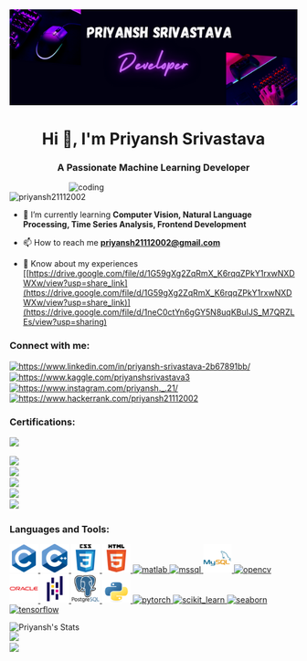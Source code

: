 <img src="https://github.com/priyansh21112002/priyansh21112002/blob/main/Priyansh%20Srivastava.png" class="center">

<h1 align="center">Hi 👋, I'm Priyansh Srivastava</h1>
<h3 align="center">A Passionate Machine Learning Developer</h3>

<img align="right" alt="coding" width=400 src="http://24.media.tumblr.com/2157bb201b8f13db970a39af62b92f88/tumblr_n52b2hmsH11shpedgo1_500.gif">

<p align="left"> <img src="https://komarev.com/ghpvc/?username=priyansh21112002&label=Profile%20views&color=0e75b6&style=flat" alt="priyansh21112002" /> </p>

- 🌱 I’m currently learning **Computer Vision, Natural Language Processing, Time Series Analysis, Frontend Development**

- 📫 How to reach me **priyansh21112002@gmail.com**

- 📄 Know about my experiences [[https://drive.google.com/file/d/1G59gXg2ZqRmX_K6rqqZPkY1rxwNXDWXw/view?usp=share_link](https://drive.google.com/file/d/1G59gXg2ZqRmX_K6rqqZPkY1rxwNXDWXw/view?usp=share_link)](https://drive.google.com/file/d/1neC0ctYn6gGY5N8uqKBuIJS_M7QRZLEs/view?usp=sharing)

<h3 align="left">Connect with me:</h3>
<p align="left">
<a href="https://linkedin.com/in/https://www.linkedin.com/in/priyansh-srivastava-2b67891bb/" target="blank"><img align="center" src="https://raw.githubusercontent.com/rahuldkjain/github-profile-readme-generator/master/src/images/icons/Social/linked-in-alt.svg" alt="https://www.linkedin.com/in/priyansh-srivastava-2b67891bb/" height="30" width="40" /></a>
<a href="https://kaggle.com/https://www.kaggle.com/priyanshsrivastava3" target="blank"><img align="center" src="https://raw.githubusercontent.com/rahuldkjain/github-profile-readme-generator/master/src/images/icons/Social/kaggle.svg" alt="https://www.kaggle.com/priyanshsrivastava3" height="30" width="40" /></a>
<a href="https://instagram.com/https://www.instagram.com/priyansh._.21/" target="blank"><img align="center" src="https://raw.githubusercontent.com/rahuldkjain/github-profile-readme-generator/master/src/images/icons/Social/instagram.svg" alt="https://www.instagram.com/priyansh._.21/" height="30" width="40" /></a>
<a href="https://www.hackerrank.com/https://www.hackerrank.com/priyansh21112002" target="blank"><img align="center" src="https://raw.githubusercontent.com/rahuldkjain/github-profile-readme-generator/master/src/images/icons/Social/hackerrank.svg" alt="https://www.hackerrank.com/priyansh21112002" height="30" width="40" /></a>
</p>
<h3 align="left">Certifications:</h3>
<p align="left">
    <img src="https://upload.wikimedia.org/wikipedia/commons/thumb/2/21/Coursera-logo_500x500.svg/1200px-Coursera-logo_500x500.svg.png" height=30>
  <div>  </div>
  <img src="https://zeevector.com/wp-content/uploads/IBM-White-Logo.png" height=130>
  <div>  </div>
  <img src="https://avatars.githubusercontent.com/u/15233733?s=280&v=4" height=230>
  <div> </div>
  <img src="https://www.vectorlogo.zone/logos/kaggle/kaggle-ar21.png" height=130>
  <div> </div>
  <img src="https://cdn.worldvectorlogo.com/logos/hackerrank.svg" height=130>
  <div> </div>
  <img src="[https://cdn.worldvectorlogo.com/logos/hackerrank.svg](https://upload.wikimedia.org/wikipedia/commons/thumb/e/e3/Udemy_logo.svg/2560px-Udemy_logo.svg.png)" height=130>
</p>
<h3 align="left">Languages and Tools:</h3>
<p align="left"> <a href="https://www.cprogramming.com/" target="_blank" rel="noreferrer"> <img src="https://raw.githubusercontent.com/devicons/devicon/master/icons/c/c-original.svg" alt="c" width="50" height="50"/> </a> <a href="https://www.w3schools.com/cpp/" target="_blank" rel="noreferrer"> <img src="https://raw.githubusercontent.com/devicons/devicon/master/icons/cplusplus/cplusplus-original.svg" alt="cplusplus" width="50" height="50"/> </a> <a href="https://www.w3schools.com/css/" target="_blank" rel="noreferrer"> <img src="https://raw.githubusercontent.com/devicons/devicon/master/icons/css3/css3-original-wordmark.svg" alt="css3" width="50" height="50"/> </a> <a href="https://www.w3.org/html/" target="_blank" rel="noreferrer"> <img src="https://raw.githubusercontent.com/devicons/devicon/master/icons/html5/html5-original-wordmark.svg" alt="html5" width="50" height="50"/> </a> <a href="https://www.mathworks.com/" target="_blank" rel="noreferrer"> <img src="https://upload.wikimedia.org/wikipedia/commons/2/21/Matlab_Logo.png" alt="matlab" width="50" height="50"/> </a> <a href="https://www.microsoft.com/en-us/sql-server" target="_blank" rel="noreferrer"> <img src="https://www.svgrepo.com/show/303229/microsoft-sql-server-logo.svg" alt="mssql" width="50" height="50"/> </a> <a href="https://www.mysql.com/" target="_blank" rel="noreferrer"> <img src="https://raw.githubusercontent.com/devicons/devicon/master/icons/mysql/mysql-original-wordmark.svg" alt="mysql" width="50" height="50"/> </a> <a href="https://opencv.org/" target="_blank" rel="noreferrer"> <img src="https://www.vectorlogo.zone/logos/opencv/opencv-icon.svg" alt="opencv" width="50" height="50"/> </a> <a href="https://www.oracle.com/" target="_blank" rel="noreferrer"> <img src="https://raw.githubusercontent.com/devicons/devicon/master/icons/oracle/oracle-original.svg" alt="oracle" width="50" height="50"/> </a> <a href="https://pandas.pydata.org/" target="_blank" rel="noreferrer"> <img src="https://raw.githubusercontent.com/devicons/devicon/2ae2a900d2f041da66e950e4d48052658d850630/icons/pandas/pandas-original.svg" alt="pandas" width="50" height="50"/> </a> <a href="https://www.postgresql.org" target="_blank" rel="noreferrer"> <img src="https://raw.githubusercontent.com/devicons/devicon/master/icons/postgresql/postgresql-original-wordmark.svg" alt="postgresql" width="50" height="50"/> </a> <a href="https://www.python.org" target="_blank" rel="noreferrer"> <img src="https://raw.githubusercontent.com/devicons/devicon/master/icons/python/python-original.svg" alt="python" width="50" height="40"/> </a> <a href="https://pytorch.org/" target="_blank" rel="noreferrer"> <img src="https://www.vectorlogo.zone/logos/pytorch/pytorch-icon.svg" alt="pytorch" width="50" height="50"/> </a> <a href="https://scikit-learn.org/" target="_blank" rel="noreferrer"> <img src="https://upload.wikimedia.org/wikipedia/commons/0/05/Scikit_learn_logo_small.svg" alt="scikit_learn" width="50" height="50"/> </a> <a href="https://seaborn.pydata.org/" target="_blank" rel="noreferrer"> <img src="https://seaborn.pydata.org/_images/logo-mark-lightbg.svg" alt="seaborn" width="50" height="50"/> </a> <a href="https://www.tensorflow.org" target="_blank" rel="noreferrer"> <img src="https://www.vectorlogo.zone/logos/tensorflow/tensorflow-icon.svg" alt="tensorflow" width="50" height="50"/> </a> </p>

![Priyansh's Stats](https://github-readme-stats.vercel.app/api?username=priyansh21112002&theme=highcontrast&hide_border=true&include_all_commits=false&count_private=false)<br/>
![](https://github-readme-streak-stats.herokuapp.com/?user=priyansh21112002&theme=highcontrast&hide_border=true)<br/>
![](https://github-readme-stats.vercel.app/api/top-langs/?username=priyansh21112002&theme=highcontrast&hide_border=true&include_all_commits=false&count_private=false)</br>
